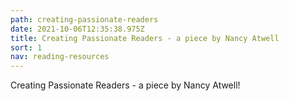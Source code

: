 ```yaml
---
path: creating-passionate-readers
date: 2021-10-06T12:35:38.975Z
title: Creating Passionate Readers - a piece by Nancy Atwell
sort: 1
nav: reading-resources
---
```


Creating Passionate Readers - a piece by Nancy Atwell!
